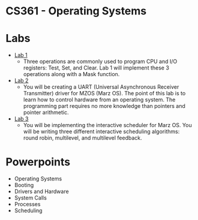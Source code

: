 # CS361 - Operating Systems

# Labs
- [Lab 1](https://github.com/calemon/cs361/tree/master/lab1)
  - Three operations are commonly used to program CPU and I/O registers: Test, Set, and Clear. Lab 1 will implement these 3 operations along with a Mask function.
- [Lab 2](https://github.com/calemon/cs361/tree/master/lab2)
  - You will be creating a UART (Universal Asynchronous Receiver Transmitter) driver for MZOS (Marz OS). The point of this lab is to learn how to control hardware from an operating system. The programming part requires no more knowledge than pointers and pointer arithmetic.
- [Lab 3](https://github.com/calemon/cs361/tree/master/lab3)
  - You will be implementing the interactive scheduler for Marz OS. You will be writing three different interactive scheduling algorithms: round robin, multilevel, and multilevel feedback.

# Powerpoints
- Operating Systems
- Booting
- Drivers and Hardware
- System Calls
- Processes
- Scheduling